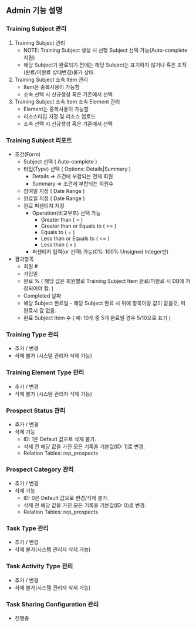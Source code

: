 ## Admin 기능 설명
### Training Subject 관리
1. Training Subject 관리
    - NOTE: Training Subject 생성 시 선행 Subject 선택 가능(Auto-complete지원) 
    - 해당 Subject가 완료되기 전에는 해당 Subject는 표기하지 않거나 혹은 조작(완료/미완료 상태변경)불가 상태.
2. Training Subject 소속 Item 관리
    - Item은 중복사용이 가능함
    - 소속 선택 시 신규생성 혹은 기존에서 선택
3. Training Subject 소속 Item 소속 Element 관리
    - Element는 중복사용이 가능함
    - 리소스타입 지정 및 리소스 업로드
    - 소속 선택 시 신규생성 혹은 기존에서 선택
### Training Subject 리포트
- 조건(Form)
    - Subject 선택 ( Auto-complete )
    - 타입(Type) 선택 ( Options: Details|Summary )
        - Details => 조건에 부합되는 전체 회원
        - Summary => 조건에 부합되는 회원수
    - 참여일 지정 ( Date Range )
    - 완료일 지정 ( Date Range )
    - 완료 퍼센티지 지정 
        - Operation(비교부호) 선택 가능
            - Greater than ( > )
            - Greater than or Equals to ( >= )
            - Equals to ( = )
            - Less than or Equals to ( <= )
            - Less than ( < )
        - 퍼센티지 입력(or 선택) 가능(0%-100% Unsigned Integer만)
- 결과항목
    - 회원 #
    - 가입일
    - 완료 % ( 해당 값은 회원별로 Training Subject Item 완료/미완료 시 DB에 저장되어야 함. )
    - Completed 날짜
    - 해당 Subject 완료일 - 해당 Subject 완료 시 위에 항목이랑 값이 같을것, 미 완료시 값 없음.
    - 완료 Subject Item 수 ( 예: 10개 중 5개 완료일 경우 5/10으로 표기 )

### Training Type 관리
- 추가 / 변경
- 삭제 불가 (시스템 관리자 삭제 가능)
### Training Element Type 관리
- 추가 / 변경
- 삭제 불가 (시스템 관리자 삭제 가능)
### Prospect Status 관리
- 추가 / 변경
- 삭제 가능
    - ID: 1은 Default 값으로 삭제 불가. 
    - 삭제 전 해당 값을 가진 모든 기록을 기본값(ID: 1)로 변경.
    - Relation Tables: rep_prospects
### Prospect Category 관리
- 추가 / 변경
- 삭제 가능
    - ID: 0은 Default 값으로 변경/삭제 불가. 
    - 삭제 전 해당 값을 가진 모든 기록을 기본값(ID: 0)로 변경.
    - Relation Tables: rep_prospects
### Task Type 관리
- 추가 / 변경
- 삭제 불가(시스템 관리자 삭제 가능)
### Task Activity Type 관리
- 추가 / 변경
- 삭제 불가(시스템 관리자 삭제 가능)

### Task Sharing Configuration 관리
- 진행중
